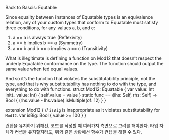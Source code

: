 Back to Bascis: Equtable

Since equality between instances of Equatable types is an equivalence relation, any of your custom types that conform to Equatable must satisfy three conditions, for any values a, b, and c:
1. a == a is always true (Reflexivity)
2. a == b implies b == a (Symmetry)
3. a == b and b == c implies a == c (Transitivity)

What is illegitimate is defining a function on Mod12 that doesn’t respect the underly Equatable conformance on the type. The function should output the same value when fed equal values. 

And so it’s the function that violates the substitutability principle, not the type, and that is why substitutability has nothing to do with the type, and everything to do with functions.
struct Mod12: Equatable {
  var value: Int
  init(_ value: Int) { self.value = value }
  static func == (lhs: Self, rhs: Self) -> Bool {
    (rhs.value - lhs.value).isMultiple(of: 12)
  }
}

extension Mod12 {
  // `isBig` is inappropriate as it violates substitutability for `Mod12`.
  var isBig: Bool {
    value >= 100
  }
}

컨셉을 유지하기 위해선, 코드를 작성할 떄 여러가지 측면으로 고려를 해야한다.
타입 자체가 컨셉을 유지할지라도, 위와 같은 상황에선 함수가 컨셉을 해칠 수 있다.

